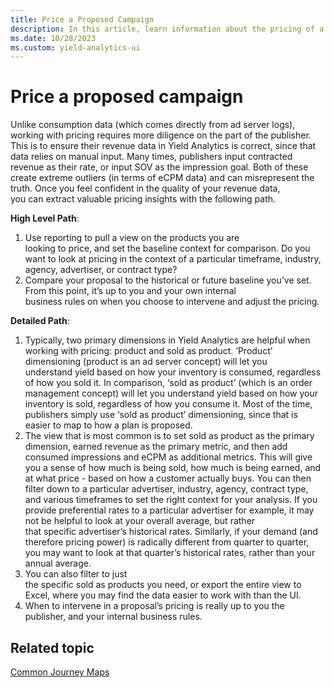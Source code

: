 ```yaml
---
title: Price a Proposed Campaign
description: In this article, learn information about the pricing of a proposed campaign.
ms.date: 10/28/2023
ms.custom: yield-analytics-ui 
---
```


# Price a proposed campaign

Unlike consumption data (which comes directly from ad server logs), working with pricing requires more diligence on the part of the publisher. This is to ensure their revenue data in Yield Analytics is correct, since that data relies on manual input. Many times, publishers input contracted revenue as their rate, or input SOV as the impression goal. Both of these create extreme outliers (in terms of eCPM data) and can misrepresent the truth. Once you feel confident in the quality of your revenue data, you can extract valuable pricing insights with the following path.

**High Level Path**:

1. Use reporting to pull a view on the products you are looking to price, and set the baseline context for comparison. Do you want to look at pricing in the context of a particular timeframe, industry, agency, advertiser, or contract type?
1. Compare your proposal to the historical or future baseline you’ve set. From this point, it’s up to you and your own internal business rules on when you choose to intervene and adjust the pricing.

**Detailed Path**:

1. Typically, two primary dimensions in Yield Analytics are helpful when working with pricing: product and sold as product. ‘Product’ dimensioning (product is an ad server concept) will let you understand yield based on how your inventory is consumed, regardless of how you sold it. In comparison, ‘sold as product’ (which is an order management concept) will let you understand yield based on how your inventory is sold, regardless of how you consume it. Most of the time, publishers simply use ‘sold as product’ dimensioning, since that is easier to map to how a plan is proposed.
1. The view that is most common is to set sold as product as the primary dimension, earned revenue as the primary metric, and then add consumed impressions and eCPM as additional metrics. This will give you a sense of how much is being sold, how much is being earned, and at what price - based on how a customer actually buys. You can then filter down to a particular advertiser, industry, agency, contract type, and various timeframes to set the right context for your analysis. If you provide preferential rates to a particular advertiser for example, it may not be helpful to look at your overall average, but rather that specific advertiser’s historical rates. Similarly, if your demand (and therefore pricing power) is radically different from quarter to quarter, you may want to look at that quarter’s historical rates, rather than your annual average.
1. You can also filter to just the specific sold as products you need, or export the entire view to Excel, where you may find the data easier to work with than the UI.
1. When to intervene in a proposal’s pricing is really up to you the publisher, and your internal business rules.

## Related topic

[Common Journey Maps](common-journey-maps.md)
